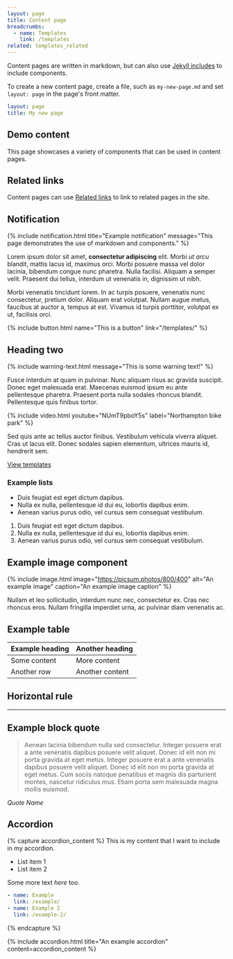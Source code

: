 ```yaml
---
layout: page
title: Content page
breadcrumbs:
  - name: Templates
    link: /templates
related: templates_related
---
```


Content pages are written in markdown, but can also use [Jekyll includes](https://jekyllrb.com/docs/includes/) to include components.

To create a new content page, create a file, such as `my-new-page.md` and set `layout: page` in the page's front matter.

```yaml
layout: page
title: My new page
```

## Demo content

This page showcases a variety of components that can be used in content pages.

## Related links

Content pages can use [Related links](/components/related-links/) to link to related pages in the site.

## Notification

{% include notification.html title="Example notification" message="This page demonstrates the use of markdown and components." %}

Lorem ipsum dolor sit amet, **consectetur adipiscing** elit. Morbi _ut arcu_ blandit, mattis lacus id, maximus orci. Morbi posuere massa vel dolor lacinia, bibendum congue nunc pharetra. Nulla facilisi. Aliquam a semper velit. Praesent dui tellus, interdum ut venenatis in, dignissim ut nibh.

Morbi venenatis tincidunt lorem. In ac turpis posuere, venenatis nunc consectetur, pretium dolor. Aliquam erat volutpat. Nullam augue metus, faucibus at auctor a, tempus at est. Vivamus id turpis porttitor, volutpat ex ut, facilisis orci.

{% include button.html name="This is a button" link="/templates/" %}

## Heading two

{% include warning-text.html message="This is some warning text!" %}

Fusce interdum at quam in pulvinar. Nunc aliquam risus ac gravida suscipit. Donec eget malesuada erat. Maecenas euismod ipsum eu ante pellentesque pharetra. Praesent porta nulla sodales rhoncus blandit. Pellentesque quis finibus tortor.

{% include video.html youtube="NUmT9pboY5s" label="Northampton bike park" %}

Sed quis ante ac tellus auctor finibus. Vestibulum vehicula viverra aliquet. Cras ut lacus elit. Donec sodales sapien elementum, ultrices mauris id, hendrerit sem.

[View templates](/templates/)

### Example lists

- Duis feugiat est eget dictum dapibus.
- Nulla ex nulla, pellentesque id dui eu, lobortis dapibus enim.
- Aenean varius purus odio, vel cursus sem consequat vestibulum.

1. Duis feugiat est eget dictum dapibus.
1. Nulla ex nulla, pellentesque id dui eu, lobortis dapibus enim.
1. Aenean varius purus odio, vel cursus sem consequat vestibulum.

## Example image component

{% include image.html image="https://picsum.photos/800/400" alt="An example image" caption="An example image caption" %}

Nullam et leo sollicitudin, interdum nunc nec, consectetur ex. Cras nec rhoncus eros. Nullam fringilla imperdiet urna, ac pulvinar diam venenatis ac.

## Example table

| Example heading | Another heading |
| --------------- | --------------- |
| Some content    | More content    |
| Another row     | Another content |

## Horizontal rule

---

## Example block quote

> Aenean lacinia bibendum nulla sed consectetur. Integer posuere erat a ante venenatis dapibus posuere velit aliquet. Donec id elit non mi porta gravida at eget metus. Integer posuere erat a ante venenatis dapibus posuere velit aliquet. Donec id elit non mi porta gravida at eget metus. Cum sociis natoque penatibus et magnis dis parturient montes, nascetur ridiculus mus. Etiam porta sem malesuada magna mollis euismod.

_Quote Name_

## Accordion

{% capture accordion_content %}
This is my content that I want to include in my accordion.

- List item 1
- List item 2

Some more text _here_ too.

```yaml
- name: Example
  link: /example/
- name: Example 2
  link: /example-2/
```

{% endcapture %}

{% include accordion.html title="An example accordion" content=accordion_content %}
